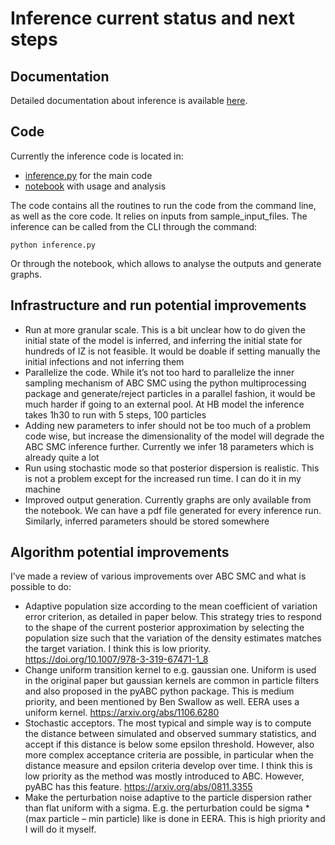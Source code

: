 # Inference current status and next steps

## Documentation

Detailed documentation about inference is available [here](model_description.pdf).

## Code

Currently the inference code is located in:
- [inference.py](../../simple_network_sim/inference.py) for the main code
- [notebook](../notebooks/Inference%20–%20ABC%20SMC.ipynb) with usage and analysis

The code contains all the routines to run the code from the command line, as well as the core code. It relies on inputs from sample_input_files. The inference can be called from the CLI through the command:

```{shell}
python inference.py
```

Or through the notebook, which allows to analyse the outputs and generate graphs.

## Infrastructure and run potential improvements

- Run at more granular scale. This is a bit unclear how to do given the initial state of the model is inferred, and inferring the initial state for hundreds of IZ is not feasible. It would be doable if setting manually the initial infections and not inferring them
- Parallelize the code. While it’s not too hard to parallelize the inner sampling mechanism of ABC SMC using the python multiprocessing package and generate/reject particles in a parallel fashion, it would be much harder if going to an external pool. At HB model the inference takes 1h30 to run with 5 steps, 100 particles
- Adding new parameters to infer should not be too much of a problem code wise, but increase the dimensionality of the model will degrade the ABC SMC inference further. Currently we infer 18 parameters which is already quite a lot
- Run using stochastic mode so that posterior dispersion is realistic. This is not a problem except for the increased run time. I can do it in my machine
- Improved output generation. Currently graphs are only available from the notebook. We can have a pdf file generated for every inference run. Similarly, inferred parameters should be stored somewhere

## Algorithm potential improvements

I’ve made a review of various improvements over ABC SMC and what is possible to do:
- Adaptive population size according to the mean coefficient of variation error criterion, as detailed in paper below. This strategy tries to respond to the shape of the current posterior approximation by selecting the population size such that the variation of the density estimates matches the target variation. I think this is low priority. https://doi.org/10.1007/978-3-319-67471-1_8
- Change uniform transition kernel to e.g. gaussian one. Uniform is used in the original paper but gaussian kernels are common in particle filters and also proposed in the pyABC python package. This is medium priority, and been mentioned by Ben Swallow as well. EERA uses a uniform kernel. https://arxiv.org/abs/1106.6280 
- Stochastic acceptors. The most typical and simple way is to compute the distance between simulated and observed summary statistics, and accept if this distance is below some epsilon threshold. However, also more complex acceptance criteria are possible, in particular when the distance measure and epsilon criteria develop over time. I think this is low priority as the method was mostly introduced to ABC. However, pyABC has this feature.
https://arxiv.org/abs/0811.3355
- Make the perturbation noise adaptive to the particle dispersion rather than flat uniform with a sigma. E.g. the perturbation could be sigma * (max particle – min particle) like is done in EERA. This is high priority and I will do it myself.

